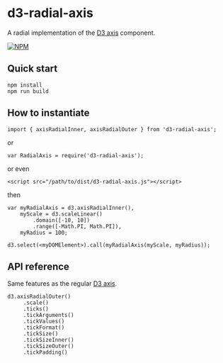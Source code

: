 # d3-radial-axis
A radial implementation of the [D3 axis](https://github.com/d3/d3-axis) component.

[![NPM](https://nodei.co/npm/d3-radial-axis.png?compact=true)](https://nodei.co/npm/d3-radial-axis/)

## Quick start

```
npm install
npm run build
```

## How to instantiate

```
import { axisRadialInner, axisRadialOuter } from 'd3-radial-axis';
```
or
```
var RadialAxis = require('d3-radial-axis');
```
or even
```
<script src="/path/to/dist/d3-radial-axis.js"></script>
```
then
```
var myRadialAxis = d3.axisRadialInner(),
    myScale = d3.scaleLinear()
        .domain([-10, 10])
        .range([-Math.PI, Math.PI]),
    myRadius = 100;

d3.select(<myDOMElement>).call(myRadialAxis(myScale, myRadius));
```

## API reference

Same features as the regular [D3 axis](https://github.com/d3/d3-axis#api-reference).

```
d3.axisRadialOuter()
     .scale()
     .ticks()
     .tickArguments()
     .tickValues()
     .tickFormat()
     .tickSize()
     .tickSizeInner()
     .tickSizeOuter()
     .tickPadding()
```